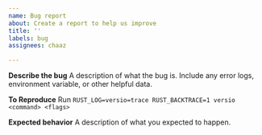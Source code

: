 ```yaml
---
name: Bug report
about: Create a report to help us improve
title: ''
labels: bug
assignees: chaaz

---
```


**Describe the bug**
A description of what the bug is.
Include any error logs, environment variable, or other helpful data.

**To Reproduce**
Run `RUST_LOG=versio=trace RUST_BACKTRACE=1 versio <command> <flags>`

**Expected behavior**
A description of what you expected to happen.
